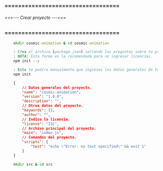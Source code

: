 ### ================================== ###
###### ===--- Crear proyecto ---=== ######
### ================================== ###

<!-- Supongamos que ya tienes tu libreria y quieres publicarla en NPM. -->

<!-- Crea la carpeta de tu proyecto. -->

```bat
	mkdir cosmic-animation & cd cosmic-animation
```

<!-- Ejecuta el siguiente comando para iniciar tu proyecto. -->

```bat
	: Crea el archivo (package.json) saltando las preguntas sobre tu proyecto.
	: NOTA: Esta forma es la recomendada para no ingresar licencias.
	npm init --y

	: Esto te pedira manualmente que ingreses los datos generales de tu proyecto, (nombre, version, descripcion, etc).
	npm init
```

<!-- Ahora se creara el archivo (package.json) dentro de tu proyecto. -->

```json
	{
		// Datos generales del proyecto.
		"name": "cosmic-animation",
		"version": "1.0.0",
		"description": "",
		// Otros datos del proyecto.
		"keywords": [],
		"author": "",
		// Indica la licencia.
		"license": "ISC", 
		// Archivo principal del proyecto.
		"main": "index.js",
		// Comandos del proyecto.
		"scripts": {
			"test": "echo \"Error: no test specified\" && exit 1"
		}
	}
```

<!-- Ahora procede a crear una carpeta llamada (src) donde estaran los archivos de tu proyecto, 
incluyendo el archivo raiz que tengas en el campo "main". -->

```bat
	mkdir src & cd src
```